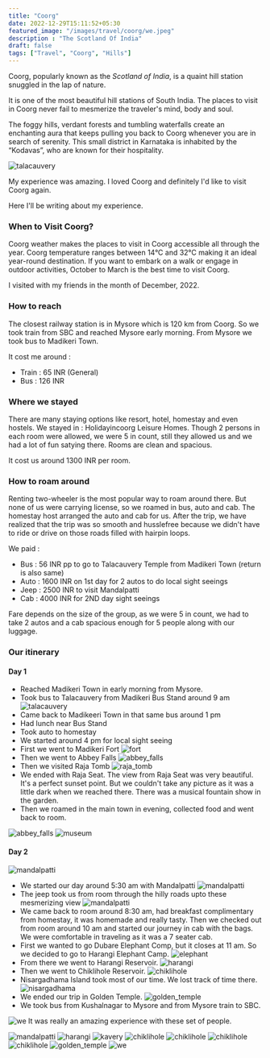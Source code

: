 ```yaml
---
title: "Coorg"
date: 2022-12-29T15:11:52+05:30
featured_image: "/images/travel/coorg/we.jpeg"
description : "The Scotland Of India"
draft: false
tags: ["Travel", "Coorg", "Hills"]
---
```


Coorg, popularly known as the *Scotland of India*, is a quaint hill station snuggled in the lap of nature.

It is one of the most beautiful hill stations of South India. The places to visit in Coorg never fail to mesmerize the traveler's mind, body and soul. 

The foggy hills, verdant forests and tumbling waterfalls create an enchanting aura that keeps pulling you back to Coorg whenever you are in search of serenity. This small district in Karnataka is inhabited by the “Kodavas”, who are known for their hospitality.

![talacauvery](/images/travel/coorg/talakauvery.jpeg)

My experience was amazing. I loved Coorg and definitely I'd like to visit Coorg again.

Here I'll be writing about my experience.

### When to Visit Coorg?

Coorg weather makes the places to visit in Coorg accessible all through the year. Coorg temperature ranges between 14°C and 32°C making it an ideal year-round destination. If you want to embark on a walk or engage in outdoor activities, October to March is the best time to visit Coorg.

I visited with my friends in the month of December, 2022.


### How to reach

The closest railway station is in Mysore which is 120 km from Coorg. So we took train from SBC and reached Mysore early morning. From Mysore we took bus to Madikeri Town.

It cost me around :
  - Train : 65 INR (General)
  - Bus : 126 INR


### Where we stayed

There are many staying options like resort, hotel, homestay and even hostels.
We stayed in : Holidayincoorg Leisure Homes.
Though 2 persons in each room were allowed, we were 5 in count, still they allowed us and we had a lot of fun satying there. Rooms are clean and spacious.

It cost us around 1300 INR per room.


### How to roam around

Renting two-wheeler is the most popular way to roam around there. But none of us were carrying license, so we roamed in bus, auto and cab. The homestay host arranged the auto and cab for us. After the trip, we have realized that the trip was so smooth and husslefree because we didn't have to ride or drive on those roads filled with hairpin loops.

We paid :
  - Bus : 56 INR pp to go to Talacauvery Temple from Madikeri Town (return is also same)
  - Auto : 1600 INR on 1st day for 2 autos to do local sight seeings
  - Jeep : 2500 INR to visit Mandalpatti
  - Cab : 4000 INR for 2ND day sight seeings

Fare depends on the size of the group, as we were 5 in count, we had to take 2 autos and a cab spacious enough for 5 people along with our luggage.

### Our itinerary

#### Day 1

  - Reached Madikeri Town in early morning from Mysore.
  - Took bus to Talacauvery from Madikeri Bus Stand around 9 am
    ![talacauvery](/images/travel/coorg/talakauvery_view.jpeg)
  - Came back to Madikeeri Town in that same bus around 1 pm
  - Had lunch near Bus Stand
  - Took auto to homestay
  - We started around 4 pm for local sight seeing
  - First we went to Madikeri Fort
    ![fort](/images/travel/coorg/fort.jpeg)
  - Then we went to Abbey Falls
    ![abbey_falls](/images/travel/coorg/abbey_falls.jpeg)
  - Then we visited Raja Tomb
    ![raja_tomb](/images/travel/coorg/raja_tomb.jpeg)
  - We ended with Raja Seat. The view from Raja Seat was very beautiful. It's a perfect sunset point. But we couldn't take any picture as it was a little dark when we reached there. There was a musical fountain show in the garden.
  - Then we roamed in the main town in evening, collected food and went back to room.

  ![abbey_falls](/images/travel/coorg/in_abbey_falls.jpeg)
  ![museum](/images/travel/coorg/museum.jpeg)

#### Day 2

  ![mandalpatti](/images/travel/coorg/jeep.jpeg)
  - We started our day around 5:30 am with Mandalpatti
    ![mandalpatti](/images/travel/coorg/mandalpatti_view.jpeg)
  - The jeep took us from room through the hilly roads upto these mesmerizing view
    ![mandalpatti](/images/travel/coorg/mandalpatti_valley.jpeg)
  - We came back to room around 8:30 am, had breakfast complimentary from homestay, it was homemade and really tasty. Then we checked out from room around 10 am and started our journey in cab with the bags. We were comfortable in traveling as it was a 7 seater cab.
  - First we wanted to go Dubare Elephant Comp, but it closes at 11 am. So we decided to go to Harangi Elephant Camp.
    ![elephant](/images/travel/coorg/elephant.jpeg)
  - From there we went to Harangi Reservoir.
    ![harangi](/images/travel/coorg/harangi_reservoir.jpeg)
  - Then we went to Chiklihole Reservoir.
    ![chiklihole](/images/travel/coorg/chiklihole_reservoir.jpeg)
  - Nisargadhama Island took most of our time. We lost track of time there.
    ![nisargadhama](/images/travel/coorg/in_kavery_river.jpeg)
  - We ended our trip in Golden Temple.
    ![golden_temple](/images/travel/coorg/golden_temple.jpeg)
  - We took bus from Kushalnagar to Mysore and from Mysore train to SBC.


![we](/images/travel/coorg/we_in_chiklihole.jpeg)
It was really an amazing experience with these set of people.

  ![mandalpatti](/images/travel/coorg/in_mandalpatti.jpeg)
  ![harangi](/images/travel/coorg/harangi_garden.jpeg)
  ![kavery](/images/travel/coorg/kavery.jpeg)
  ![chiklihole](/images/travel/coorg/chiklihole_lake_view_1.jpeg)
  ![chiklihole](/images/travel/coorg/chiklihole_lake.jpeg)
  ![chiklihole](/images/travel/coorg/chiklihole_lake_view.jpeg)
  ![chiklihole](/images/travel/coorg/chiklihole_valley.jpeg)
  ![golden_temple](/images/travel/coorg/in_golden_temple.jpeg)
  ![we](/images/travel/coorg/sampriti_barnali.jpeg)
